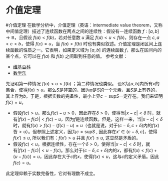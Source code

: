 
# 介值定理

#介值定理
在数学分析中，介值定理（英语：intermediate value theorem，又称中间值定理）描述了连续函数在两点之间的连续性：假设有一连续函数 $f: [a, b] \rightarrow \mathbb{R}$，且假设 $f(a) < f(b)$，若对任意数 $u$ 满足 $f(a) < u < f(b)$，则存在一点 $c, a < c < b$，使得 $f(c) = u$，当 $f(a) > f(b)$ 时也有类似叙述。介值定理是闭区间上连续函数的性质之一。它表明，如果定义域为 $[a, b]$ 的连续函数 $f$，那么在区间内的某个点，它可以在 $f(a)$ 和 $f(b)$ 之间取到任意的值。
参考文献：
- [维基百科](https://zh.wikipedia.org/zh-hans/%E4%BB%8B%E5%80%BC%E5%AE%9A%E7%90%86)
- [数学乐](https://www.shuxuele.com/algebra/intermediate-value-theorem.html)


先证明第一种情况 $f(a)<u<f(b)$ ；第二种情况也类似。
设$S$为$[a,b]$内所有$x$的集合，使得$f(x)\leqslant u$。那么$S$是非空的，因为$a$是$S$的一个元素，且$S$是上有界的，其上界为$b$。于是，根据实数的完备性，最小上界$c={\mathrm  {sup}} S$一定存在。我们来证明$f(c)=u$。

- 假设$f(c)>u$。那么$f(c)-u>0$，因此存在$\delta >0$，使得当$\left|x-c\right|<\delta$ 时，就有$\left|f(x)-f(c)\right|<f(c)-u$，因为$f$是连续函数。但是，这样一来，当$\left|x-c\right|<\delta$ 时，就有$f(x)>f(c)-(f(c)-u)=u$（也就是说，对于$(c-\delta ,c+\delta )$内的$f(x)$皆${\displaystyle >u}$）。但参照上述定义，因为${\displaystyle c=\mathrm {sup} S}$ , 因此存在${\displaystyle x'\in (c-\delta ,c]}$，使得${\displaystyle f(x')\leqslant u}$, 所以我们有：${\displaystyle f(x')>u}$ 并且 ${\displaystyle f(x')\leqslant u}$, 这显然是矛盾的。
- 假设$f(c)<u$。根据连续性，存在一个$\delta >0$，使得当$\left|x-c\right|<\delta$ 时，就有$\left|f(x)-f(c)\right|<u-f(c)$。那么对于$(c-\delta ,c+\delta )$内的$x$，都有$f(x)<f(c)+(u-f(c))=u$，因此存在大于$c$的$x$，使得$f(x)<u$，这与$c$的定义矛盾。因此$f(c)=u$。

此定理仰赖于实数完备性，它对有理数不成立。
